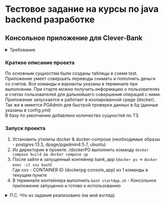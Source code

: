 # Тестовое задание на курсы по java backend разработке
## Консольное приложение для Clever-Bank

<details><summary>Требования</summary>

Основные сущности:
- Банк
- Счёт
- Пользователь
- Транзакция


Стек:
- Java 17
- Gradle
- PostgreSQL
- JDBC
- Lombok
- '*' Servlets
- '*' Docker
<br>
**!!! Spring и Hibernate использовать нельзя**

Объём данных:
1. Банков ≥ 5
2. Пользователей ≥ 20
3. Счетов ≥ 40
4. Также у пользователей могут быть счета в разных банках

Требования

1. Реализовать операции пополнения и снятия средств со счета
2. Реализовать возможность перевода средств другому клиенту Clever-Bank и
   клиенту другого банка. При переводе средств в другой банк использовать одну транзакцию и обеспечить безопасность. С учётом работы в многопоточной среде (избегать deadlock)
3. Регулярно, по расписанию (раз в полминуты), проверять, нужно ли начислять проценты (1% - значение подставляется из конфигурационного файла) на остаток счета в конце месяца
   ● Проверку и начисление процентов нужно реализовать асинхронно
4. Значения хранить в конфигурационном файле - .yml
5. После каждой операции необходимо сформировать чек (Приложение I)
   ● Чеки сохранять в папку check, в корне проекта
6. Применить шаблоны проектирования в разработке приложения
7. Соблюдать принципы ООП (объектно-ориентированное программирование), SOLID (принципы SOLID: единство ответственности, открытость/закрытость, подстановка Лисков, разделение интерфейсов и инверсия зависимостей), KISS (простота и интуитивность), DRY (не повторяться) и YAGNI (не добавлять ненужные функции)
8. Гарантировать, что код читаемый, поддерживаемый и содержит документацию в формате JavaDoc, соблюдается java code conventions
9. Разместить проект в любом из публичных git-репозиториев (Bitbucket, github, gitlab).
   ● Придерживаться git-flow: master - develop - feature/fix
10. Создать подробный README.md файл в корне проекта, состоящий из:
    ● Общего описания проекта
    ● Инструкция по запуску проекта
    ● CRUD операции (при их наличии) с примерами входных и выходных
    данных
11. '*' Обеспечить покрытие юнит-тестами на уровне более 70% (слои сервиса - 100%
      покрытие)
12. '*' Разработать функционал формирования выписки по транзакциям пользователя за
      месяц, год или весь период обслуживания клиента в форматах PDF и TXT
      (опционально). (Приложение II)
13. ** Реализовать операции CRUD (создание, чтение, обновление, удаление) для всех
    сущностей. (Servlet). Веб интерфейс не нужен
14. ** Рассчитать и сохранить информацию о количестве потраченных и полученных
    средств за определенный период времени, используя SQL
    ● Сохранять в папку statement-money, в корне проекта
    ● Сохранять в формате .pdf (Приложение III)
    ● Вызывать с помощью Servlet
15. ** Убедиться, что таблицы в базе данных соответствуют третьей нормальной форме (3 НФ)
16. ** Реализовать сквозное логирование в файл с использованием AspectJ для методов сервиса, логироваться должны входные аргументы и ответ сервиса

“*” – необходимо минимум выполнить два задания со звёздочкой, больше заданий будет существенным плюсом. К этим пунктам лучше приступать после качественного решения базовых задач с применением принципов SOLID, декларативных подходов, оптимальных алгоритмов.
</details>

### Краткое описание проекта
По основным сущностям были созданы таблицы в схеме test. Приложение умеет совершать переводы
снимать и пополнять деньги со счетов. Все команды и варианты указаны в терминале при выполнении.
При старте можно получить информацию о пользователях и счетах пользователей для дальнейшего совершения
операций с ними.
<br>
Приложение запускается и работает в изолированной среде (docker). Так же в имеется PGAdmin для быстрой проверки данных в бд
(данные указаны в config.yml)
<br>
В базу по умолчанию добавлено количество сущностей по ТЗ.

### Запуск проекта
1. Установить утилиты docker & docker-compose (необходимые образы - postgres:13.3, dpage/pgadmin4:5.7, ubuntu)
2. Из директории в проекте ./dockerPG выполнить команду `docker compose build && docker compose up`
3. После зайти в запущенный контейнер bank_app (`docker ps` -> `docker exec -it xxx bash`) 
<br>Где xxx - CONTAINER ID (dockerpg-console_app) из 1 команды в текущем пункте
4. В терминале контейнера выполнить `bash startApp.sh` - Консольное приложение запущенно и готово к использованию


<details><summary>П.С. Что из задания реализовано (на мой взгляд)</summary>

Доп требования
1. Проект реализован с использованием docker(docker compose)
1. Разработан функционал формирования выписки по транзакциям пользователя за
   месяц, год или весь период обслуживания клиента в формате TXT (если успею добавлю PDF)
1. Таблицы в базе данных соответствуют третьей нормальной форме (3 НФ)

</details>